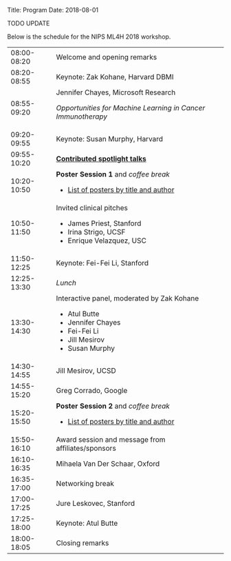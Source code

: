 Title: Program
Date: 2018-08-01
<!-- 35 minutes for keynotes -->
<!-- 25 minutes for non-keynotes -->

TODO UPDATE

Below is the schedule for the NIPS ML4H 2018 workshop.


<div class="table-responsive">
  <table class="table table-bordered">
    <tbody>
        <tr>
            <td>08:00-08:20</td>
            <td>Welcome and opening remarks</td>
        </tr>
        <tr>
            <td>08:20-08:55</td>
            <td>Keynote: Zak Kohane, Harvard DBMI</td>
        </tr>
        <tr>
            <td>08:55-09:20</td>
            <td>Jennifer Chayes, Microsoft Research
                <p><i>Opportunities for Machine Learning in Cancer Immunotherapy
                </i></p>
            </td>
        </tr>
        <tr>
            <td>09:20-09:55</td>
            <td>Keynote: Susan Murphy, Harvard</td>
        </tr>
        <tr>
            <td>09:55-10:20</td>
            <td><strong>
                <a href="spotlights.html">
                Contributed spotlight talks
                </a>
                </strong>
            </td>
        </tr>
        <tr>
            <td>10:20-10:50</td>
            <td>
                <strong>Poster Session 1</strong> and <i>coffee break</i>
                <ul><li>
                <a href="posters.html#session1">
                    List of posters by title and author
                </a>
                </li></ul>
            </td>
        </tr>
        <tr>
            <td>10:50-11:50</td>
            <td>Invited clinical pitches
              <ul>
                <li>James Priest, Stanford</li>
                <li>Irina Strigo, UCSF</li>
                <li>Enrique Velazquez, USC</li>
              </ul>     
            </td>
        </tr>
        <tr>
            <td>11:50-12:25</td>
            <td>Keynote: Fei-Fei Li, Stanford
            </td>
        </tr>
        <tr>
            <td>12:25-13:30</td>
            <td><i>Lunch</i>
            </td>
        </tr>
        <tr>
            <td>13:30-14:30</td>
            <td>Interactive panel, moderated by Zak Kohane 
              <ul>
                <li>Atul Butte</li>
                <li>Jennifer Chayes</li>
                <li>Fei-Fei Li</li>
                <li>Jill Mesirov</li>
                <li>Susan Murphy</li>
              </ul>     
            </td>
        </tr>
        <tr>
            <td>14:30-14:55</td>
            <td>Jill Mesirov, UCSD
            </td>
        </tr>
        <tr>
            <td>14:55-15:20</td>
            <td>Greg Corrado, Google
            </td>
        </tr>
        <tr>
            <td>15:20-15:50</td>
            <td>
                <strong>Poster Session 2</strong>
                and <i>coffee break</i>
                <ul><li>
                <a href="posters.html#session2">
                    List of posters by title and author
                </a>
                </li></ul>
            </td>
        </tr>
        <tr>
            <td>15:50-16:10</td>
            <td>Award session and message from affiliates/sponsors
            </td>
        </tr>
        <tr>
            <td>16:10-16:35</td> 
            <td>
                Mihaela Van Der Schaar, Oxford
            </td>
        </tr>
        <tr>
            <td>16:35-17:00</td>
            <td>
                Networking break
            </td>
        </tr>
        <tr>
            <td>17:00-17:25</td> 
            <td>
                Jure Leskovec, Stanford
            </td>
        </tr>
        <tr>
            <td>17:25-18:00</td> 
            <td>
                Keynote: Atul Butte
            </td>
        </tr>
         <tr>
            <td>18:00-18:05</td> 
            <td>
                Closing remarks
            </td>
        </tr>
    </tbody>
    </table>
</div>

